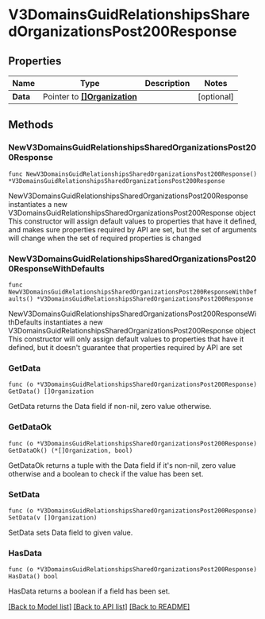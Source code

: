 # V3DomainsGuidRelationshipsSharedOrganizationsPost200Response

## Properties

Name | Type | Description | Notes
------------ | ------------- | ------------- | -------------
**Data** | Pointer to [**[]Organization**](Organization.md) |  | [optional] 

## Methods

### NewV3DomainsGuidRelationshipsSharedOrganizationsPost200Response

`func NewV3DomainsGuidRelationshipsSharedOrganizationsPost200Response() *V3DomainsGuidRelationshipsSharedOrganizationsPost200Response`

NewV3DomainsGuidRelationshipsSharedOrganizationsPost200Response instantiates a new V3DomainsGuidRelationshipsSharedOrganizationsPost200Response object
This constructor will assign default values to properties that have it defined,
and makes sure properties required by API are set, but the set of arguments
will change when the set of required properties is changed

### NewV3DomainsGuidRelationshipsSharedOrganizationsPost200ResponseWithDefaults

`func NewV3DomainsGuidRelationshipsSharedOrganizationsPost200ResponseWithDefaults() *V3DomainsGuidRelationshipsSharedOrganizationsPost200Response`

NewV3DomainsGuidRelationshipsSharedOrganizationsPost200ResponseWithDefaults instantiates a new V3DomainsGuidRelationshipsSharedOrganizationsPost200Response object
This constructor will only assign default values to properties that have it defined,
but it doesn't guarantee that properties required by API are set

### GetData

`func (o *V3DomainsGuidRelationshipsSharedOrganizationsPost200Response) GetData() []Organization`

GetData returns the Data field if non-nil, zero value otherwise.

### GetDataOk

`func (o *V3DomainsGuidRelationshipsSharedOrganizationsPost200Response) GetDataOk() (*[]Organization, bool)`

GetDataOk returns a tuple with the Data field if it's non-nil, zero value otherwise
and a boolean to check if the value has been set.

### SetData

`func (o *V3DomainsGuidRelationshipsSharedOrganizationsPost200Response) SetData(v []Organization)`

SetData sets Data field to given value.

### HasData

`func (o *V3DomainsGuidRelationshipsSharedOrganizationsPost200Response) HasData() bool`

HasData returns a boolean if a field has been set.


[[Back to Model list]](../README.md#documentation-for-models) [[Back to API list]](../README.md#documentation-for-api-endpoints) [[Back to README]](../README.md)


